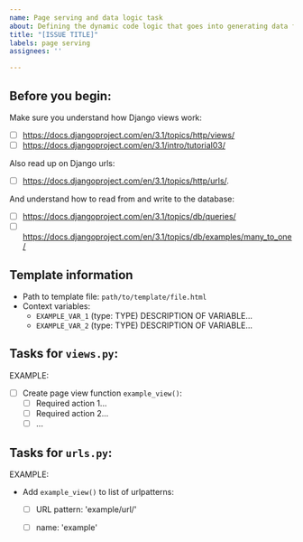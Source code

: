 ```yaml
---
name: Page serving and data logic task
about: Defining the dynamic code logic that goes into generating data for particular webpages, and for receiving user-submitted data.
title: "[ISSUE TITLE]"
labels: page serving
assignees: ''

---
```



## Before you begin:
Make sure you understand how Django views work:
  - [ ] https://docs.djangoproject.com/en/3.1/topics/http/views/
  - [ ] https://docs.djangoproject.com/en/3.1/intro/tutorial03/
  
Also read up on Django urls:
  - [ ] https://docs.djangoproject.com/en/3.1/topics/http/urls/.

And understand how to read from and write to the database:
  - [ ] https://docs.djangoproject.com/en/3.1/topics/db/queries/
  - [ ] https://docs.djangoproject.com/en/3.1/topics/db/examples/many_to_one/

## Template information
- Path to template file: `path/to/template/file.html`
- Context variables:
  - `EXAMPLE_VAR_1` (type: TYPE)
     DESCRIPTION OF VARIABLE...
  - `EXAMPLE_VAR_2` (type: TYPE)
     DESCRIPTION OF VARIABLE...

## Tasks for `views.py`:
EXAMPLE: 
- [ ] Create page view function `example_view()`:
  - [ ] Required action 1...
  - [ ] Required action 2...
  - [ ] ...

## Tasks for `urls.py`:
EXAMPLE:
- Add `example_view()` to list of urlpatterns:
  - [ ] URL pattern: 'example/url/'
  - [ ] name: 'example'
  

